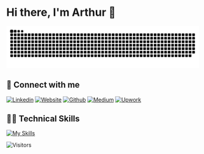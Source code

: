 <span align="center">
  <h1 style="display: inline-block">Hi there, I'm Arthur 👋</h1>
</span>

<!-- Snake -->
<picture>
  <source media="(prefers-color-scheme: dark)" srcset="https://raw.githubusercontent.com/lalewis7/lalewis7/output/github-snake-dark.svg">
  <source media="(prefers-color-scheme: light)" srcset="https://raw.githubusercontent.com/lalewis7/lalewis7/output/github-snake.svg">
  <img alt="github contribution grid snake animation" src="https://raw.githubusercontent.com/lalewis7/lalewis7/output/github-snake.svg">
</picture>

<!-- Connect -->
## 🤝 Connect with me

[![Linkedin][Linkedin]][Linkedin-url]
[![Website][Website]][Website-url]
[![Github][Github]][Github-url]
[![Medium][Medium]][Medium-url]
[![Upwork][Upwork]][Upwork-url]


<!-- Tech Stack -->
## 👨‍💻 Technical Skills

[![My Skills](https://skillicons.dev/icons?i=java,js,ts,py,react,vue,jquery,bootstrap,html,css,sass,spring,express,nodejs,php,nginx,postman,mysql,postgres,mongodb,aws,azure,docker,git,github,vscode,githubactions)](https://skillicons.dev)

![Visitors](https://api.visitorbadge.io/api/visitors?path=lalewis7&countColor=%23263759)

[Linkedin]: https://img.shields.io/badge/linkedin-0A66C2?style=for-the-badge&logo=linkedin&logoColor=white
[Linkedin-url]: https://www.linkedin.com/in/arthur-lewis/
[Medium]: https://img.shields.io/badge/medium-000000?style=for-the-badge&logo=medium&logoColor=white
[Medium-url]: https://medium.com/@arthur.lewis
[Upwork]: https://img.shields.io/badge/upwork-6FDA44?style=for-the-badge&logo=upwork&logoColor=white
[Upwork-url]: https://www.upwork.com/freelancers/~0163c22c20ba2fdf7d
[Github]: https://img.shields.io/badge/github-181717?style=for-the-badge&logo=github&logoColor=white
[Github-url]: https://github.com/lalewis7
[Website]: https://img.shields.io/badge/portfolio-4234FE?style=for-the-badge&logoColor=white
[Website-url]: https://arthurlewis.net/
